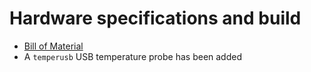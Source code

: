 # Hardware specifications and build

* [Bill of Material](https://docs.google.com/spreadsheets/d/15UnBZKyGlnadFlyEt0LB924Rw2ehYcrwP7TtSQqipK4/edit?usp=sharing)
* A `temperusb` USB temperature probe has been added

